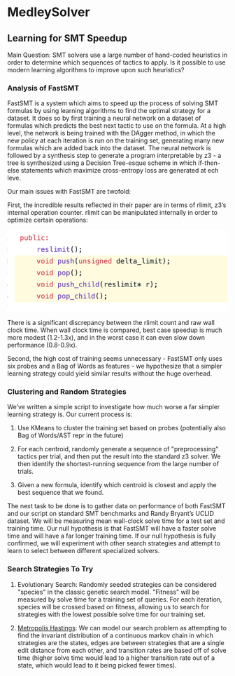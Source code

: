 # MedleySolver

## Learning for SMT Speedup

Main Question: SMT solvers use a large number of hand-coded heuristics in order to determine which sequences of tactics to apply. Is it possible to use modern learning algorithms to improve upon such heuristics?

### Analysis of FastSMT

FastSMT is a system which aims to speed up the process of solving SMT formulas by using learning algorithms to find the optimal strategy for a dataset. It does so by first training a neural network on a dataset of formulas which predicts the best next tactic to use on the formula. At a high level, the network is being trained with the DAgger method, in which the new policy at each iteration is run on the training set, generating many new formulas which are added back into the dataset. The neural network is followed by a synthesis step to generate a program interpretable by z3 - a tree is synthesized using a Decision Tree-esque scheme in which if-then-else statements which maximize cross-entropy loss are generated at ech leve.

Our main issues with FastSMT are twofold:

First, the incredible results reflected in their paper are in terms of rlimit, z3’s internal operation counter. rlimit can be manipulated internally in order to optimize certain operations:

![image alt text](img/image_0.png)

 There is a significant discrepancy between the rlimit count and raw wall clock time. When wall clock time is compared, best case speedup is much more modest (1.2-1.3x), and in the worst case it can even slow down performance (0.8-0.9x).

Second, the high cost of training seems unnecessary - FastSMT only uses six probes and a Bag of Words as features - we hypothesize that a simpler learning strategy could yield similar results without the huge overhead.

### Clustering and Random Strategies

We’ve written a simple script to investigate how much worse a far simpler learning strategy is. Our current process is:

1. Use KMeans to cluster the training set based on probes (potentially also Bag of Words/AST repr in the future)

2. For each centroid, randomly generate a sequence of "preprocessing" tactics per trial, and then put the result into the standard z3 solver. We then identify the shortest-running sequence from the large number of trials.

3. Given a new formula, identify which centroid is closest and apply the best sequence that we found.

The next task to be done is to gather data on performance of both FastSMT and our script on standard SMT benchmarks and Randy Bryant’s UCLID dataset. We will be measuring mean wall-clock solve time for a test set and training time. Our null hypothesis is that FastSMT will have a faster solve time and will have a far longer training time. If our null hypothesis is fully confirmed, we will experiment with other search strategies and attempt to learn to select between different specialized solvers.


### Search Strategies To Try

1. Evolutionary Search: Randomly seeded strategies can be considered "species" in the classic genetic search model. "Fitness" will be measured by solve time for a training set of queries. For each iteration, species will be crossed based on fitness, allowing us to search for strategies with the lowest possible solve time for our training set.

2. [Metropolis Hastings](http://www.mit.edu/~ilkery/papers/MetropolisHastingsSampling.pdf): We can model our search problem as attempting to find the invariant distribution of a continuous markov chain in which strategies are the states, edges are between strategies that are a single edit distance from each other, and transition rates are based off of solve time (higher solve time would lead to a higher transition rate out of a state, which would lead to it being picked fewer times).
